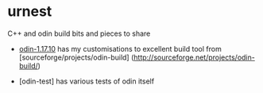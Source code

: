 urnest
======

C++ and odin build bits and pieces to share

-   [odin-1.17.10](odin-1.17.10/) has my customisations to excellent build tool
    from [sourceforge/projects/odin-build] 
    (http://sourceforge.net/projects/odin-build/)

-   [odin-test] has various tests of odin itself
